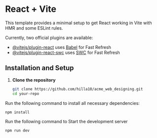 # React + Vite

This template provides a minimal setup to get React working in Vite with HMR and some ESLint rules.

Currently, two official plugins are available:

- [@vitejs/plugin-react](https://github.com/vitejs/vite-plugin-react/blob/main/packages/plugin-react/README.md) uses [Babel](https://babeljs.io/) for Fast Refresh
- [@vitejs/plugin-react-swc](https://github.com/vitejs/vite-plugin-react-swc) uses [SWC](https://swc.rs/) for Fast Refresh

## Installation and Setup

1. **Clone the repository**  
   ```sh
   git clone https://github.com/hilla10/acme_web_designing.git
   cd your-repo

Run the following command to install all necessary dependencies:
```sh
npm install

```
Run the following command to Start the development server
```sh
npm run dev
